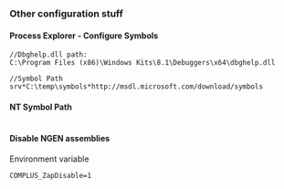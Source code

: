 ### Other configuration stuff

#### Process Explorer - Configure Symbols
```
//Dbghelp.dll path:
C:\Program Files (x86)\Windows Kits\8.1\Debuggers\x64\dbghelp.dll

//Symbol Path
srv*C:\temp\symbols*http://msdl.microsoft.com/download/symbols
```

#### NT Symbol Path

```
```


#### Disable NGEN assemblies
Environment variable
```
COMPLUS_ZapDisable=1
```